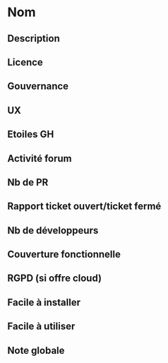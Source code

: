 # Nom
## Description
## Licence
## Gouvernance
## UX
## Etoiles GH
## Activité forum
## Nb de PR
## Rapport ticket ouvert/ticket fermé
## Nb de développeurs
## Couverture fonctionnelle
## RGPD (si offre cloud)
## Facile à installer
## Facile à utiliser
## Note globale
